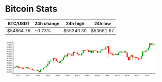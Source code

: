 # Bitcoin Stats

BTC/USDT|24h change|24h high|24h low|
|---|---|---|---|
|$54864.76|-0.73%|$55340.30|$53661.67|

<img src="./chart.svg">
